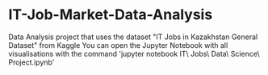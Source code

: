 # IT-Job-Market-Data-Analysis
Data Analysis project that uses the dataset "IT Jobs in Kazakhstan General Dataset" from Kaggle
You can open the Jupyter Notebook with all visualisations with the command 
'jupyter notebook IT\ Jobs\ Data\ Science\ Project.ipynb'